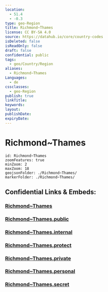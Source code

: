 ```yaml
---
location:
  - 51.4
  - -0.3
type: geo-Region
title: Richmond~Thames
license: CC BY-SA 4.0
source: https://datahub.io/core/country-codes
isDeleted: false
isReadOnly: false
draft: false
confidential: public
tags:
  - geo/Country/Region
aliases:
  - Richmond~Thames
Languages:
  - de
cssclasses:
  - geo-Region
publish: true
linkTitle:
keywords:
layout:
publishDate:
expiryDate:
---
```


# Richmond~Thames

```leaflet
id: Richmond~Thames
zoomFeatures: true 
minZoom: 2 
maxZoom: 18
geojsonFolder: ./Richmond~Thames/
markerFolder: ./Richmond~Thames/
```


## Confidential Links & Embeds: 

### [Richmond~Thames](/_Standards/Earth/Continent/Europe/Europe~North/UK/England/Regions~England/London,Greater/cities~GreaterLondon/Richmond~Thames.md) 

### [Richmond~Thames.public](/_public/Earth/Continent/Europe/Europe~North/UK/England/Regions~England/London,Greater/cities~GreaterLondon/Richmond~Thames.public.md) 

### [Richmond~Thames.internal](/_internal/Earth/Continent/Europe/Europe~North/UK/England/Regions~England/London,Greater/cities~GreaterLondon/Richmond~Thames.internal.md) 

### [Richmond~Thames.protect](/_protect/Earth/Continent/Europe/Europe~North/UK/England/Regions~England/London,Greater/cities~GreaterLondon/Richmond~Thames.protect.md) 

### [Richmond~Thames.private](/_private/Earth/Continent/Europe/Europe~North/UK/England/Regions~England/London,Greater/cities~GreaterLondon/Richmond~Thames.private.md) 

### [Richmond~Thames.personal](/_personal/Earth/Continent/Europe/Europe~North/UK/England/Regions~England/London,Greater/cities~GreaterLondon/Richmond~Thames.personal.md) 

### [Richmond~Thames.secret](/_secret/Earth/Continent/Europe/Europe~North/UK/England/Regions~England/London,Greater/cities~GreaterLondon/Richmond~Thames.secret.md)

